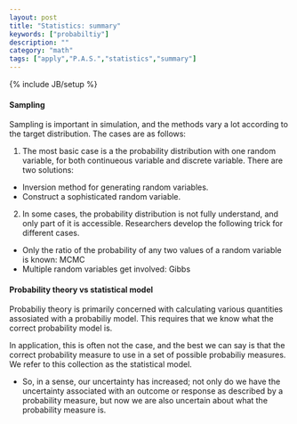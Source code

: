 ```yaml
---
layout: post
title: "Statistics: summary"
keywords: ["probabiltiy"]
description: ""
category: "math"
tags: ["apply","P.A.S.","statistics","summary"]
---
```

{% include JB/setup %}


#### Sampling
Sampling is important in simulation, and the methods vary a lot according to the
target distribution. The cases are as follows:

1. The most basic case is a the probability distribution with one random
   variable, for both continueous variable and discrete variable. There are two
   solutions:
- Inversion method for generating random variables.
- Construct a sophisticated random variable.


2. In some cases, the probability distribution is not fully understand, and only
   part of it is accessible. Researchers develop the following trick for
   different cases.
- Only the ratio of the probability of any two values of a random variable is
  known: MCMC
- Multiple random variables get involved: Gibbs



#### Probability theory vs statistical model
Probabiliy theory is primarily concerned with calculating various quantities
assosiated with a probabiliy model. This requires that we know what the correct
probability model is.

In application, this is often not the case, and the best we can say is that the
correct probability measure to use in a set of possible probabiliy measures. We
refer to this collection as the statistical model.
- So, in a sense, our uncertainty has increased; not only do we have the
  uncertainty associated with an outcome or response as described by a
  probability measure, but now we are also uncertain about what the probability
  measure is.
